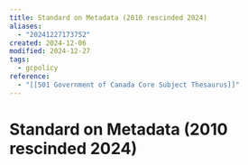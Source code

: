 ```yaml
---
title: Standard on Metadata (2010 rescinded 2024)
aliases:
  - "20241227173752"
created: 2024-12-06
modified: 2024-12-27
tags:
  - gcpolicy
reference:
  - "[[501 Government of Canada Core Subject Thesaurus]]"
---
```

# Standard on Metadata (2010 rescinded 2024)
